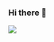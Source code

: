 ### Hi there 👋

![](https://github-readme-stats.vercel.app/api?username=CLERC-Tom&show_icons=true&theme=shadow_red)
